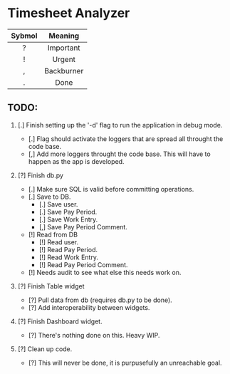 # Timesheet Analyzer

|Sybmol|Meaning|
|:----:|:-----:|
|?|Important|
|!|Urgent|
|,|Backburner|
|.|Done|

## TODO:
1. [.] Finish setting up the '-d' flag to run the application in debug mode.
    - [.] Flag should activate the loggers that are spread all throught the code base. 
    - [,] Add more loggers throught the code base. This will have to happen as the app is developed.

2. [?] Finish db.py
    - [.] Make sure SQL is valid before committing operations.
    - [.] Save to DB.
        - [.] Save user.
        - [.] Save Pay Period.
        - [.] Save Work Entry.
        - [,] Save Pay Period Comment.
    - [!] Read from DB
        - [!] Read user.
        - [!] Read Pay Period.
        - [!] Read Work Entry.
        - [!] Read Pay Period Comment.
    - [!] Needs audit to see what else this needs work on.

3. [?] Finish Table widget
    - [?] Pull data from db (requires db.py to be done).
    - [?] Add interoperability between widgets.

4. [?] Finish Dashboard widget.
    - [?] There's nothing done on this. Heavy WIP.

5. [?] Clean up code.
    - [?] This will never be done, it is purpusefully an unreachable goal.
